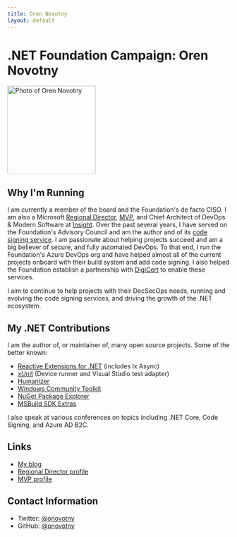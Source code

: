 ```yaml
---
title: Oren Novotny
layout: default
---
```


# .NET Foundation Campaign: Oren Novotny

<img src="https://dnfwebsitewusproduction.blob.core.windows.net/media/Default/Images/oren-novotny.jpg" width="200" height="200" alt="Photo of Oren Novotny" />

## Why I'm Running
I am currently a member of the board and the Foundation's de facto CISO. I am also a Microsoft [Regional Director](https://rd.microsoft.com/en-us/oren-novotny), [MVP](https://mvp.microsoft.com/en-us/PublicProfile/5000913?fullName=Oren%20Novotny), and Chief Architect of DevOps & Modern Software at [Insight](https://www.insight.com/en_US/solve/digital-innovation.html).   Over the past several years, I have served on the Foundation's Advisory Council and am the author and of its [code signing service](https://github.com/onovotny/SignService). I am passionate about helping projects succeed and am a big believer of secure, and fully automated DevOps. To that end, I run the Foundation's Azure DevOps org and have helped almost all of the current projects onboard with their build system and add code signing. I also helped the Foundation establish a partnership with [DigiCert](https://www.digicert.com/) to enable these services.

I aim to continue to help projects with their DecSecOps needs, running and evolving the code signing services, and driving the growth of the .NET ecosystem.

## My .NET Contributions

I am the author of, or maintainer of, many open source projects. Some of the better known:

- [Reactive Extensions for .NET](https://github.com/dotnet/reactive) (includes Ix Async)
- [xUnit](https://github.com/xunit) (Device runner and Visual Studio test adapter)
- [Humanizer](https://github.com/Humanizr/Humanizer)
- [Windows Community Toolkit](https://github.com/windows-toolkit/WindowsCommunityToolkit)
- [NuGet Package Explorer](https://github.com/NuGetPackageExplorer/NuGetPackageExplorer)
- [MSBuild SDK Extras](https://github.com/onovotny/MSBuildSdkExtras)

I also speak at various conferences on topics including .NET Core, Code Signing, and Azure AD B2C.

## Links
* [My blog](https://oren.codes)
* [Regional Director profile](https://rd.microsoft.com/en-us/oren-novotny)
* [MVP profile](https://mvp.microsoft.com/en-us/PublicProfile/5000913?fullName=Oren%20Novotny)

## Contact Information
* Twitter: [@onovotny](https://twitter.com/onovotny)
* GitHub: [@onovotny](https://github.com/onovotny)
